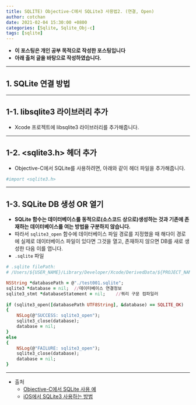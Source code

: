 ```yaml
---
title: SQLITE) Objective-C에서 SQLite3 사용법2. (연결, Open)
author: cotchan
date: 2021-02-04 15:30:00 +0800
categories: [Sqlite, Sqlite_Obj-c]
tags: [sqlite]   
---
```


+ **이 포스팅은 개인 공부 목적으로 작성한 포스팅입니다**
+ **아래 출처 글을 바탕으로 작성하였습니다.**

---

## 1. SQLite 연결 방법

---

## 1-1. libsqlite3 라이브러리 추가

+ Xcode 프로젝트에 libsqlite3 라이브러리를 추가해줍니다. 

---

## 1-2. <sqlite3.h> 헤더 추가

+ Objective-C에서 SQLite를 사용하려면, 아래와 같이 헤더 파일을 추가해줍니다.

```ruby
#import <sqlite3.h>
```

---

## 1-3. SQLite DB 생성 OR 열기

+ **SQLite 함수는 데이터베이스를 동적으로(소스코드 상으로)생성하는 것과 기존에 존재하는 데이터베이스를 여는 방법을 구분하지 않습니다.**
+ 따라서 `sqlite3_open` 함수에 데이터베이스 파일 경로를 지정했을 때 해다이 경로에 실제로 데이터베이스 파일이 있다면 그것을 열고, 존재하지 않으면 DB를 새로 생성한 다음 이를 엽니다.
+ `.sqlite` 파일

```ruby
# .sqlite filePath: 
# /Users/${USER_NAME}/Library/Developer/Xcode/DerivedData/${PROJECT_NAME}-bnkkfhpekokionecxsfblwmzdiii/Build/Products/Debug

NSString *databasePath = @"./test001.sqlite";
sqlite3 *database = nil;  //데이터베이스 연결정보
sqlite3_stmt *databaseStatement = nil;    //쿼리 구문 컴파일러
        
if (sqlite3_open([databasePath UTF8String], &database) == SQLITE_OK)
{
    NSLog(@"SUCCESS: sqlite3_open");
    sqlite3_close(database);
    database = nil;
}
else
{
    NSLog(@"FAILURE: sqlite3_open");
    sqlite3_close(database);
    database = nil;
}
```

---

+ 출처
  + [Objective-C에서 SQLite 사용 예](https://tapito.tistory.com/613)
  + [iOS에서 SQLite3 사용하는 방법](https://soooprmx.com/archives/4656)
